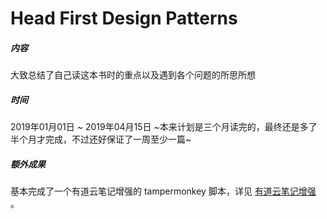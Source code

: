 # Head First Design Patterns
##### 内容
大致总结了自己读这本书时的重点以及遇到各个问题的所思所想
##### 时间
2019年01月01日 ~ 2019年04月15日
~本来计划是三个月读完的，最终还是多了半个月才完成，不过还好保证了一周至少一篇~
##### 额外成果
基本完成了一个有道云笔记增强的 tampermonkey 脚本，详见 [有道云笔记增强](https://github.com/idealism-xxm/tampermonkey/tree/master/note-youdao) 。